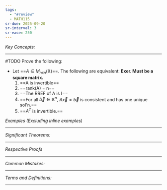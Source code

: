 ```yaml
---
tags:
  - "#review"
  - MATH115
sr-due: 2025-09-20
sr-interval: 3
sr-ease: 250
---
```

*Key Concepts:*
___
#TODO Prove the following:

- Let ==$A \in M_{nxn}(\mathbb{R})$==. The following are equivalent: **Exer. Must be a square matrix.**
	1. ==A is invertible==
	2. ==rank(A) = n==
	3. ==The RREF of A is I==
	4. ==For all $\vec{b}\in \mathbb{R}^n$, $A\vec{x} = \vec{b}$ is consistent and has one unique sol'n.==
	5. ==$A^T$ is invertible.==

*Examples (Excluding inline examples)* 
___

*Significant Theorems:*
___

*Respective Proofs*
___

*Common Mistakes:*
___

*Terms and Definitions:*
___

